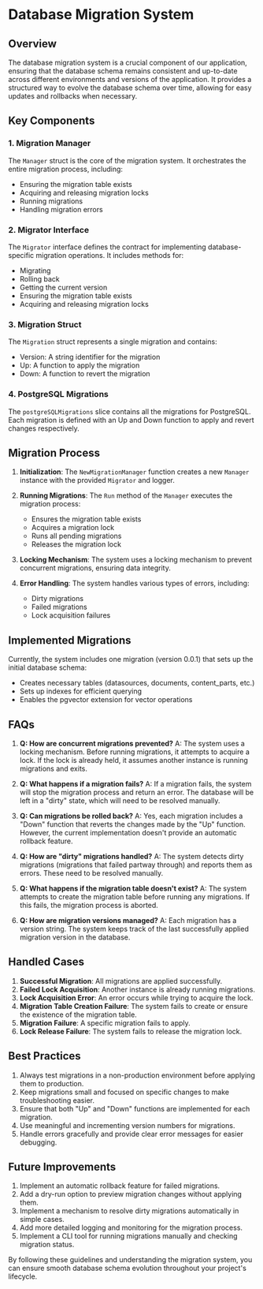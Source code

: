 # Database Migration System

## Overview

The database migration system is a crucial component of our application, ensuring that the database schema remains consistent and up-to-date across different environments and versions of the application. It provides a structured way to evolve the database schema over time, allowing for easy updates and rollbacks when necessary.

## Key Components

### 1. Migration Manager

The `Manager` struct is the core of the migration system. It orchestrates the entire migration process, including:

- Ensuring the migration table exists
- Acquiring and releasing migration locks
- Running migrations
- Handling migration errors

### 2. Migrator Interface

The `Migrator` interface defines the contract for implementing database-specific migration operations. It includes methods for:

- Migrating
- Rolling back
- Getting the current version
- Ensuring the migration table exists
- Acquiring and releasing migration locks

### 3. Migration Struct

The `Migration` struct represents a single migration and contains:

- Version: A string identifier for the migration
- Up: A function to apply the migration
- Down: A function to revert the migration

### 4. PostgreSQL Migrations

The `postgreSQLMigrations` slice contains all the migrations for PostgreSQL. Each migration is defined with an Up and Down function to apply and revert changes respectively.

## Migration Process

1. **Initialization**: The `NewMigrationManager` function creates a new `Manager` instance with the provided `Migrator` and logger.

2. **Running Migrations**: The `Run` method of the `Manager` executes the migration process:
    - Ensures the migration table exists
    - Acquires a migration lock
    - Runs all pending migrations
    - Releases the migration lock

3. **Locking Mechanism**: The system uses a locking mechanism to prevent concurrent migrations, ensuring data integrity.

4. **Error Handling**: The system handles various types of errors, including:
    - Dirty migrations
    - Failed migrations
    - Lock acquisition failures

## Implemented Migrations

Currently, the system includes one migration (version 0.0.1) that sets up the initial database schema:

- Creates necessary tables (datasources, documents, content_parts, etc.)
- Sets up indexes for efficient querying
- Enables the pgvector extension for vector operations

## FAQs

1. **Q: How are concurrent migrations prevented?**
   A: The system uses a locking mechanism. Before running migrations, it attempts to acquire a lock. If the lock is already held, it assumes another instance is running migrations and exits.

2. **Q: What happens if a migration fails?**
   A: If a migration fails, the system will stop the migration process and return an error. The database will be left in a "dirty" state, which will need to be resolved manually.

3. **Q: Can migrations be rolled back?**
   A: Yes, each migration includes a "Down" function that reverts the changes made by the "Up" function. However, the current implementation doesn't provide an automatic rollback feature.

4. **Q: How are "dirty" migrations handled?**
   A: The system detects dirty migrations (migrations that failed partway through) and reports them as errors. These need to be resolved manually.

5. **Q: What happens if the migration table doesn't exist?**
   A: The system attempts to create the migration table before running any migrations. If this fails, the migration process is aborted.

6. **Q: How are migration versions managed?**
   A: Each migration has a version string. The system keeps track of the last successfully applied migration version in the database.

## Handled Cases

1. **Successful Migration**: All migrations are applied successfully.
2. **Failed Lock Acquisition**: Another instance is already running migrations.
3. **Lock Acquisition Error**: An error occurs while trying to acquire the lock.
4. **Migration Table Creation Failure**: The system fails to create or ensure the existence of the migration table.
5. **Migration Failure**: A specific migration fails to apply.
6. **Lock Release Failure**: The system fails to release the migration lock.

## Best Practices

1. Always test migrations in a non-production environment before applying them to production.
2. Keep migrations small and focused on specific changes to make troubleshooting easier.
3. Ensure that both "Up" and "Down" functions are implemented for each migration.
4. Use meaningful and incrementing version numbers for migrations.
5. Handle errors gracefully and provide clear error messages for easier debugging.

## Future Improvements

1. Implement an automatic rollback feature for failed migrations.
2. Add a dry-run option to preview migration changes without applying them.
3. Implement a mechanism to resolve dirty migrations automatically in simple cases.
4. Add more detailed logging and monitoring for the migration process.
5. Implement a CLI tool for running migrations manually and checking migration status.

By following these guidelines and understanding the migration system, you can ensure smooth database schema evolution throughout your project's lifecycle.